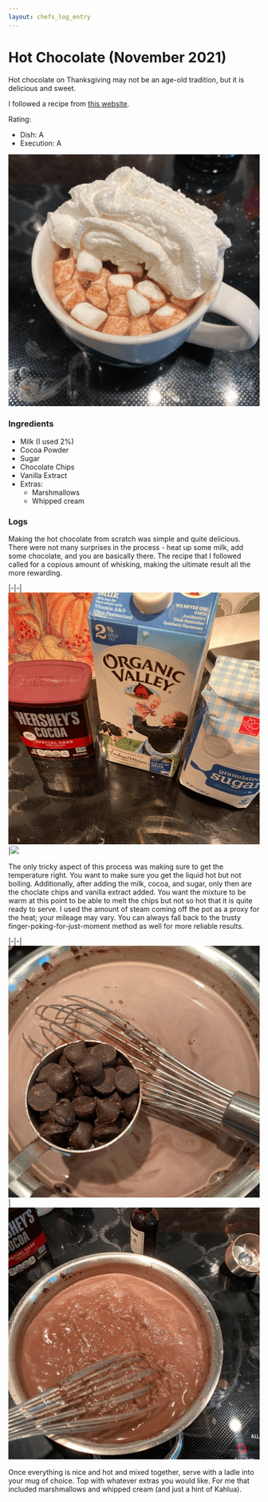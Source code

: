 ```yaml
---
layout: chefs_log_entry 
---
```

# Hot Chocolate (November 2021)

Hot chocolate on Thanksgiving may not be an age-old tradition, but it is delicious and sweet.

I followed a recipe from [this website](https://celebratingsweets.com/homemade-hot-chocolate/).

Rating:
- Dish: A
- Execution: A

![](/assets/hot_chocolate/hot_chocolate_final.png)

### Ingredients

- Milk (I used 2%)
- Cocoa Powder
- Sugar
- Chocolate Chips
- Vanilla Extract
- Extras:
  - Marshmallows
  - Whipped cream

### Logs

Making the hot chocolate from scratch was simple and quite delicious. There were not many surprises in the process - heat up some milk, add some chocolate, and you are basically there. The recipe that I followed called for a copious amount of whisking, making the ultimate result all the more rewarding.

|-|-|
![](/assets/hot_chocolate/hot_chocolate_ingredients.png)|![](/assets/hot_chocolate/hot_chocolate_unmixed.png)

The only tricky aspect of this process was making sure to get the temperature right. You want to make sure you get the liquid hot but not boiling. Additionally, after adding the milk, cocoa, and sugar, only then are the choclate chips and vanilla extract added. You want the mixture to be warm at this point to be able to melt the chips but not so hot that it is quite ready to serve. I used the amount of steam coming off the pot as a proxy for the heat; your mileage may vary. You can always fall back to the trusty finger-poking-for-just-moment method as well for more reliable results.

|-|-|
![](/assets/hot_chocolate/hot_chocolate_chips.png)|![](/assets/hot_chocolate/hot_chocolate_whisking.png)

Once everything is nice and hot and mixed together, serve with a ladle into your mug of choice. Top with whatever extras you would like. For me that included marshmallows and whipped cream (and just a hint of Kahlua).
